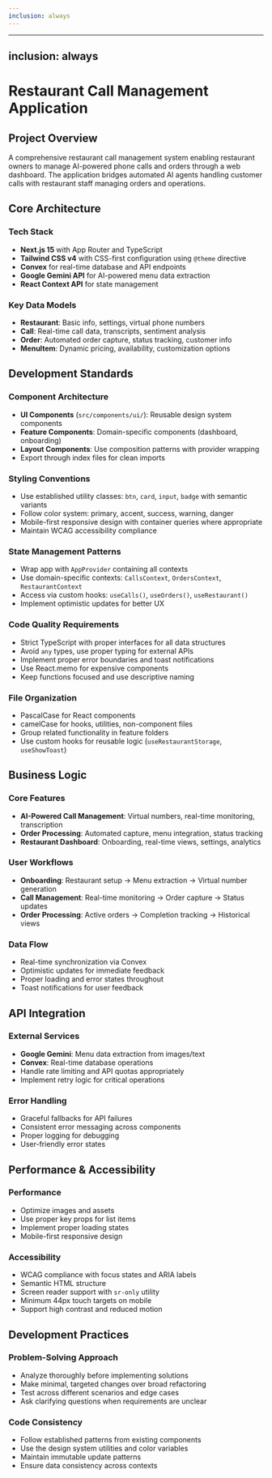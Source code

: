 ```yaml
---
inclusion: always
---
```


---

## inclusion: always

# Restaurant Call Management Application

## Project Overview

A comprehensive restaurant call management system enabling restaurant owners to manage AI-powered phone calls and orders through a web dashboard. The application bridges automated AI agents handling customer calls with restaurant staff managing orders and operations.

## Core Architecture

### Tech Stack

- **Next.js 15** with App Router and TypeScript
- **Tailwind CSS v4** with CSS-first configuration using `@theme` directive
- **Convex** for real-time database and API endpoints
- **Google Gemini API** for AI-powered menu data extraction
- **React Context API** for state management

### Key Data Models

- **Restaurant**: Basic info, settings, virtual phone numbers
- **Call**: Real-time call data, transcripts, sentiment analysis
- **Order**: Automated order capture, status tracking, customer info
- **MenuItem**: Dynamic pricing, availability, customization options

## Development Standards

### Component Architecture

- **UI Components** (`src/components/ui/`): Reusable design system components
- **Feature Components**: Domain-specific components (dashboard, onboarding)
- **Layout Components**: Use composition patterns with provider wrapping
- Export through index files for clean imports

### Styling Conventions

- Use established utility classes: `btn`, `card`, `input`, `badge` with semantic variants
- Follow color system: primary, accent, success, warning, danger
- Mobile-first responsive design with container queries where appropriate
- Maintain WCAG accessibility compliance

### State Management Patterns

- Wrap app with `AppProvider` containing all contexts
- Use domain-specific contexts: `CallsContext`, `OrdersContext`, `RestaurantContext`
- Access via custom hooks: `useCalls()`, `useOrders()`, `useRestaurant()`
- Implement optimistic updates for better UX

### Code Quality Requirements

- Strict TypeScript with proper interfaces for all data structures
- Avoid `any` types, use proper typing for external APIs
- Implement proper error boundaries and toast notifications
- Use React.memo for expensive components
- Keep functions focused and use descriptive naming

### File Organization

- PascalCase for React components
- camelCase for hooks, utilities, non-component files
- Group related functionality in feature folders
- Use custom hooks for reusable logic (`useRestaurantStorage`, `useShowToast`)

## Business Logic

### Core Features

- **AI-Powered Call Management**: Virtual numbers, real-time monitoring, transcription
- **Order Processing**: Automated capture, menu integration, status tracking
- **Restaurant Dashboard**: Onboarding, real-time views, settings, analytics

### User Workflows

- **Onboarding**: Restaurant setup → Menu extraction → Virtual number generation
- **Call Management**: Real-time monitoring → Order capture → Status updates
- **Order Processing**: Active orders → Completion tracking → Historical views

### Data Flow

- Real-time synchronization via Convex
- Optimistic updates for immediate feedback
- Proper loading and error states throughout
- Toast notifications for user feedback

## API Integration

### External Services

- **Google Gemini**: Menu data extraction from images/text
- **Convex**: Real-time database operations
- Handle rate limiting and API quotas appropriately
- Implement retry logic for critical operations

### Error Handling

- Graceful fallbacks for API failures
- Consistent error messaging across components
- Proper logging for debugging
- User-friendly error states

## Performance & Accessibility

### Performance

- Optimize images and assets
- Use proper key props for list items
- Implement proper loading states
- Mobile-first responsive design

### Accessibility

- WCAG compliance with focus states and ARIA labels
- Semantic HTML structure
- Screen reader support with `sr-only` utility
- Minimum 44px touch targets on mobile
- Support high contrast and reduced motion

## Development Practices

### Problem-Solving Approach

- Analyze thoroughly before implementing solutions
- Make minimal, targeted changes over broad refactoring
- Test across different scenarios and edge cases
- Ask clarifying questions when requirements are unclear

### Code Consistency

- Follow established patterns from existing components
- Use the design system utilities and color variables
- Maintain immutable update patterns
- Ensure data consistency across contexts

